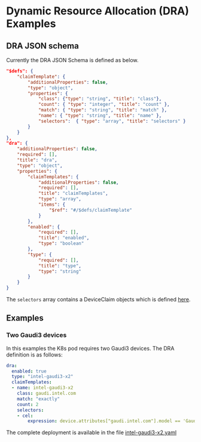 # Dynamic Resource Allocation (DRA) Examples


## DRA JSON schema

Currently the DRA JSON Schema is defined as below.

```json
"$defs": {
    "claimTemplate": {
        "additionalProperties": false,
        "type": "object",
        "properties": {
            "class": {"type": "string", "title": "class"},
            "count": { "type": "integer", "title": "count" },
            "match": { "type": "string", "title": "match" },
            "name": { "type": "string", "title": "name" },
            "selectors":  { "type": "array", "title": "selectors" }
        }
    }
},
"dra": {
    "additionalProperties": false,
    "required": [],
    "title": "dra",
    "type": "object",
    "properties": {
        "claimTemplates": {
            "additionalProperties": false,
            "required": [],
            "title": "claimTemplates",
            "type": "array",
            "items": {
                "$ref": "#/$defs/claimTemplate"
            }
        },
        "enabled": {
            "required": [],
            "title": "enabled",
            "type": "boolean"
        },
        "type": {
            "required": [],
            "title": "type",
            "type": "string"
        }
    }
}
```
The `selectors` array contains a DeviceClaim objects which is defined [here](https://kubernetes.io/docs/reference/generated/kubernetes-api/v1.34/#deviceclaim-v1-resource-k8s-io).

## Examples

### Two Gaudi3 devices

In this examples the K8s pod requires two Gaudi3 devices. The DRA definition is as follows:

```yaml
dra:
  enabled: true
  type: "intel-gaudi3-x2"
  claimTemplates:
  - name: intel-gaudi3-x2
    class: gaudi.intel.com
    match: "exactly"
    count: 2
    selectors:
    - cel:
        expression: device.attributes["gaudi.intel.com"].model == 'Gaudi3'
```

The complete deployment is available in the file [intel-gaudi3-x2.yaml](./intel-gaudi3-x2.yaml)
